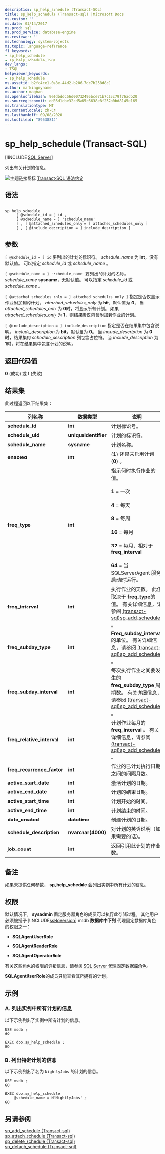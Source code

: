 ```yaml
---
description: sp_help_schedule (Transact-SQL)
title: sp_help_schedule (Transact-sql) |Microsoft Docs
ms.custom: ''
ms.date: 03/14/2017
ms.prod: sql
ms.prod_service: database-engine
ms.reviewer: ''
ms.technology: system-objects
ms.topic: language-reference
f1_keywords:
- sp_help_schedule
- sp_help_schedule_TSQL
dev_langs:
- TSQL
helpviewer_keywords:
- sp_help_schedule
ms.assetid: b2fc4ce1-0a8e-44d2-b206-7dc7b258d8c9
author: markingmyname
ms.author: maghan
ms.openlocfilehash: 9e6dbddc56d00732495bce71b7c05c79f76adb20
ms.sourcegitcommit: dd36d1cbe32cd5a65c6638e8f252b0bd8145e165
ms.translationtype: MT
ms.contentlocale: zh-CN
ms.lasthandoff: 09/08/2020
ms.locfileid: "89538811"
---
```

# <a name="sp_help_schedule-transact-sql"></a>sp_help_schedule (Transact-SQL)
[!INCLUDE [SQL Server](../../includes/applies-to-version/sqlserver.md)]

  列出有关计划的信息。  
  
 ![主题链接图标](../../database-engine/configure-windows/media/topic-link.gif "“主题链接”图标") [Transact-SQL 语法约定](../../t-sql/language-elements/transact-sql-syntax-conventions-transact-sql.md)  
  
## <a name="syntax"></a>语法  
  
```  
  
sp_help_schedule   
     [ @schedule_id = ] id ,  
     [ @schedule_name = ] 'schedule_name'   
     [ , [ @attached_schedules_only = ] attached_schedules_only ]  
     [ , [ @include_description = ] include_description ]  
```  
  
## <a name="arguments"></a>参数  
`[ @schedule_id = ] id` 要列出的计划的标识符。 *schedule_name* 为 **int**，没有默认值。 可以指定 *schedule_id* 或 *schedule_name* 。  
  
`[ @schedule_name = ] 'schedule_name'` 要列出的计划的名称。 *schedule_name* **sysname**，无默认值。 可以指定 *schedule_id* 或 *schedule_name* 。  
  
`[ @attached_schedules_only = ] attached_schedules_only ]` 指定是否仅显示作业附加到的计划。 *attached_schedules_only* 为 **bit**，默认值为 **0**。 当 *attached_schedules_only* 为 **0**时，将显示所有计划。 如果 *attached_schedules_only* 为 **1**，则结果集仅包含附加到作业的计划。  
  
`[ @include_description = ] include_description` 指定是否在结果集中包含说明。 *include_description* 为 **bit**，默认值为 **0**。 当 *include_description* 为 **0**时，结果集的 *schedule_description* 列包含占位符。 当 *include_description* 为 **1**时，将在结果集中包含计划的说明。  
  
## <a name="return-code-values"></a>返回代码值  
 **0** (成功) 或 **1** (失败)   
  
## <a name="result-sets"></a>结果集  
 此过程返回以下结果集：  
  
|列名称|数据类型|说明|  
|-----------------|---------------|-----------------|  
|**schedule_id**|**int**|计划标识号。|  
|**schedule_uid**|**uniqueidentifier**|计划的标识符。|  
|**schedule_name**|**sysname**|计划名称。|  
|**enabled**|**int**| (**1**) 还是未启用计划 (**0**) 。|  
|**freq_type**|**int**|指示何时执行作业的值。<br /><br /> **1** = 一次<br /><br /> **4** = 每天<br /><br /> **8** = 每周<br /><br /> **16** = 每月<br /><br /> **32** = 每月，相对于 **freq_interval**<br /><br /> **64** = 当 SQLServerAgent 服务启动时运行。|  
|**freq_interval**|**int**|执行作业的天数。 此值取决于 **freq_type**的值。 有关详细信息，请参阅 [&#40;transact-sql&#41;sp_add_schedule ](../../relational-databases/system-stored-procedures/sp-add-schedule-transact-sql.md)。|  
|**freq_subday_type**|**int**|**Freq_subday_interval**的单位。 有关详细信息，请参阅 [&#40;transact-sql&#41;sp_add_schedule ](../../relational-databases/system-stored-procedures/sp-add-schedule-transact-sql.md)。|  
|**freq_subday_interval**|**int**|每次执行作业之间要发生的 **freq_subday_type** 周期数。 有关详细信息，请参阅 [&#40;transact-sql&#41;sp_add_schedule ](../../relational-databases/system-stored-procedures/sp-add-schedule-transact-sql.md)。|  
|**freq_relative_interval**|**int**|计划作业每月的 **freq_interval** 。 有关详细信息，请参阅 [&#40;transact-sql&#41;sp_add_schedule ](../../relational-databases/system-stored-procedures/sp-add-schedule-transact-sql.md)。|  
|**freq_recurrence_factor**|**int**|作业的已计划执行日期之间的间隔月数。|  
|**active_start_date**|**int**|激活计划的日期。|  
|**active_end_date**|**int**|计划的结束日期。|  
|**active_start_time**|**int**|计划开始的时间。|  
|**active_end_time**|**int**|计划结束的时间。|  
|**date_created**|**datetime**|创建计划的日期。|  
|**schedule_description**|**nvarchar(4000)**|对计划的英语说明（如果需要的话）。|  
|**job_count**|**int**|返回引用此计划的作业数。|  
  
## <a name="remarks"></a>备注  
 如果未提供任何参数， **sp_help_schedule** 会列出实例中所有计划的信息。  
  
## <a name="permissions"></a>权限  
 默认情况下， **sysadmin** 固定服务器角色的成员可以执行此存储过程。 其他用户必须被授予 [!INCLUDE[ssNoVersion](../../includes/ssnoversion-md.md)] msdb **数据库中下列** 代理固定数据库角色的权限之一：  
  
-   **SQLAgentUserRole**  
  
-   **SQLAgentReaderRole**  
  
-   **SQLAgentOperatorRole**  
  
 有关这些角色的权限的详细信息，请参阅 [SQL Server 代理固定数据库角色](../../ssms/agent/sql-server-agent-fixed-database-roles.md)。  
  
 **SQLAgentUserRole**的成员只能查看其所拥有的计划。  
  
## <a name="examples"></a>示例  
  
### <a name="a-listing-information-for-all-schedules-in-the-instance"></a>A. 列出实例中所有计划的信息  
 以下示例列出了实例中所有计划的信息。  
  
```  
USE msdb ;  
GO  
  
EXEC dbo.sp_help_schedule ;  
GO  
```  
  
### <a name="b-listing-information-for-a-specific-schedule"></a>B. 列出特定计划的信息  
 以下示例列出了名为 `NightlyJobs` 的计划的信息。  
  
```  
USE msdb ;  
GO  
  
EXEC dbo.sp_help_schedule  
    @schedule_name = N'NightlyJobs' ;  
GO  
```  
  
## <a name="see-also"></a>另请参阅  
 [sp_add_schedule &#40;Transact-sql&#41;](../../relational-databases/system-stored-procedures/sp-add-schedule-transact-sql.md)   
 [sp_attach_schedule &#40;Transact-sql&#41;](../../relational-databases/system-stored-procedures/sp-attach-schedule-transact-sql.md)   
 [sp_delete_schedule &#40;Transact-sql&#41;](../../relational-databases/system-stored-procedures/sp-delete-schedule-transact-sql.md)   
 [sp_detach_schedule &#40;Transact-sql&#41;](../../relational-databases/system-stored-procedures/sp-detach-schedule-transact-sql.md)  
  
  
